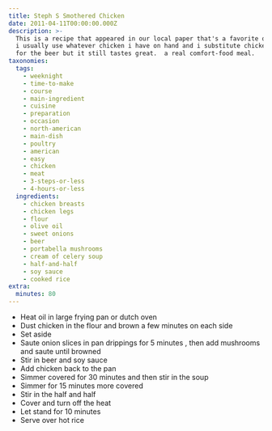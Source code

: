 ```yaml
---
title: Steph S Smothered Chicken
date: 2011-04-11T00:00:00.000Z
description: >-
  This is a recipe that appeared in our local paper that's a favorite of mine. 
  i usually use whatever chicken i have on hand and i substitute chicken broth
  for the beer but it still tastes great.  a real comfort-food meal.
taxonomies:
  tags:
    - weeknight
    - time-to-make
    - course
    - main-ingredient
    - cuisine
    - preparation
    - occasion
    - north-american
    - main-dish
    - poultry
    - american
    - easy
    - chicken
    - meat
    - 3-steps-or-less
    - 4-hours-or-less
  ingredients:
    - chicken breasts
    - chicken legs
    - flour
    - olive oil
    - sweet onions
    - beer
    - portabella mushrooms
    - cream of celery soup
    - half-and-half
    - soy sauce
    - cooked rice
extra:
  minutes: 80
---
```

 - Heat oil in large frying pan or dutch oven
 - Dust chicken in the flour and brown a few minutes on each side
 - Set aside
 - Saute onion slices in pan drippings for 5 minutes , then add mushrooms and saute until browned
 - Stir in beer and soy sauce
 - Add chicken back to the pan
 - Simmer covered for 30 minutes and then stir in the soup
 - Simmer for 15 minutes more covered
 - Stir in the half and half
 - Cover and turn off the heat
 - Let stand for 10 minutes
 - Serve over hot rice
